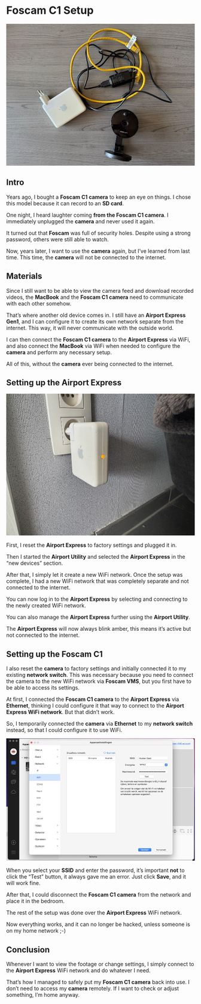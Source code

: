 # Foscam C1 Setup

![Airport Express, Foscam C1](images/overview.jpg)

## Intro

Years ago, I bought a **Foscam C1 camera** to keep an eye on things. I chose this model because it can record to an **SD card**.

One night, I heard laughter coming **from the Foscam C1 camera**. I immediately unplugged the **camera** and never used it again.

It turned out that **Foscam** was full of security holes. Despite using a strong password, others were still able to watch.

Now, years later, I want to use the **camera** again, but I’ve learned from last time.
This time, the **camera** will not be connected to the internet.

## Materials

Since I still want to be able to view the camera feed and download recorded videos, the **MacBook** and the **Foscam C1 camera** need to communicate with each other somehow.

That’s where another old device comes in. I still have an **Airport Express Gen1**, and I can configure it to create its own network separate from the internet. This way, it will never communicate with the outside world.

I can then connect the **Foscam C1 camera** to the **Airport Express** via WiFi, and also connect the **MacBook** via WiFi when needed to configure the **camera** and perform any necessary setup.

All of this, without the **camera** ever being connected to the internet.

## Setting up the Airport Express

![Airport Express](images/AE.jpg)

First, I reset the **Airport Express** to factory settings and plugged it in.

Then I started the **Airport Utility** and selected the **Airport Express** in the “new devices” section.

After that, I simply let it create a new WiFi network. Once the setup was complete, I had a new WiFi network that was completely separate and not connected to the internet.

You can now log in to the **Airport Express** by selecting and connecting to the newly created WiFi network.

You can also manage the **Airport Express** further using the **Airport Utility**.

The **Airport Express** will now always blink amber, this means it’s active but not connected to the internet.

## Setting up the Foscam C1

I also reset the **camera** to factory settings and initially connected it to my existing **network switch**.
This was necessary because you need to connect the camera to the new WiFi network via **Foscam VMS**, but you first have to be able to access its settings.

At first, I connected the **Foscam C1 camera** to the **Airport Express** via **Ethernet**, thinking I could configure it that way to connect to the **Airport Express WiFi network**. But that didn’t work.

So, I temporarily connected the **camera** via **Ethernet** to my **network switch** instead, so that I could configure it to use WiFi.

![Foscam VMS WiFi setup](images/foscam-vms-wifi.jpg)

When you select your **SSID** and enter the password, it’s important **not** to click the “Test” button, it always gave me an error.
Just click **Save**, and it will work fine.

After that, I could disconnect the **Foscam C1 camera** from the network and place it in the bedroom.

The rest of the setup was done over the **Airport Express** WiFi network.

Now everything works, and it can no longer be hacked, unless someone is on my home network ;-)

## Conclusion

Whenever I want to view the footage or change settings, I simply connect to the **Airport Express** WiFi network and do whatever I need.

That’s how I managed to safely put my **Foscam C1 camera** back into use.
I don’t need to access my **camera** remotely. If I want to check or adjust something, I’m home anyway.

